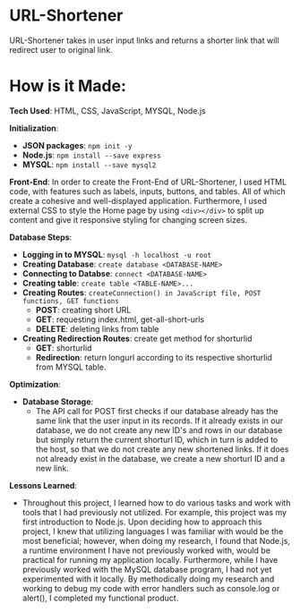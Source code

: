 # URL-Shortener

URL-Shortener takes in user input links and returns a shorter link that will redirect user to original link.

# How is it Made:

**Tech Used**: HTML, CSS, JavaScript, MYSQL, Node.js

**Initialization**:
- **JSON packages**: `npm init -y`
- **Node.js**: `npm install --save express`
- **MYSQL**: `npm install --save mysql2`

**Front-End**:
In order to create the Front-End of URL-Shortener, I used HTML code, with features such as labels, inputs, buttons, and tables. All of which create a cohesive and well-displayed application. Furthermore, I used external CSS to style the Home page by using `<div></div>` to split up content and give it responsive styling for changing screen sizes.

**Database Steps**:
- **Logging in to MYSQL**: `mysql -h localhost -u root`
- **Creating Database**: `create database <DATABASE-NAME>`
- **Connecting to Databse**: `connect <DATABASE-NAME>`
- **Creating table**: `create table <TABLE-NAME>...`
- **Creating Routes**: `createConnection() in JavaScript file, POST functions, GET functions`
    - **POST**: creating short URL 
    - **GET**: requesting index.html, get-all-short-urls
    - **DELETE**: deleting links from table
- **Creating Redirection Routes**: create get method for shorturlid
    - **GET**: shorturlid
    - **Redirection**: return longurl according to its respective shorturlid from MYSQL table.

**Optimization**:
- **Database Storage**:
    - The API call for POST first checks if our database already has the same link that the user input in its records. If it already exists in our database, we do not create any new ID's and rows in our database but simply return the current shorturl ID, which in turn is added to the host, so that we do not create any new shortened links. If it does not already exist in the database, we create a new shorturl ID and a new link.

**Lessons Learned**:
- Throughout this project, I learned how to do various tasks and work with tools that I had previously not utilized. For example, this project was my first introduction to Node.js. Upon deciding how to approach this project, I knew that utilizing languages I was familiar with would be the most beneficial; however, when doing my research, I found that Node.js, a runtime environment I have not previously worked with, would be practical for running my application locally. Furthermore, while I have previously worked with the MySQL database program, I had not yet experimented with it locally. By methodically doing my research and working to debug my code with error handlers such as console.log or alert(), I completed my functional product. 